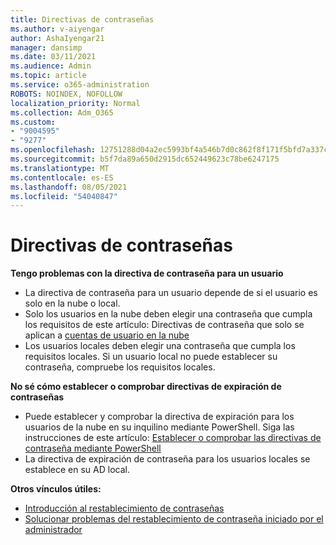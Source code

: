 ```yaml
---
title: Directivas de contraseñas
ms.author: v-aiyengar
author: AshaIyengar21
manager: dansimp
ms.date: 03/11/2021
ms.audience: Admin
ms.topic: article
ms.service: o365-administration
ROBOTS: NOINDEX, NOFOLLOW
localization_priority: Normal
ms.collection: Adm_O365
ms.custom:
- "9004595"
- "9277"
ms.openlocfilehash: 12751288d04a2ec5993bf4a546b7d0c862f8f171f5bfd7a337cb79cb95792056
ms.sourcegitcommit: b5f7da89a650d2915dc652449623c78be6247175
ms.translationtype: MT
ms.contentlocale: es-ES
ms.lasthandoff: 08/05/2021
ms.locfileid: "54040847"
---
```

# <a name="password-policies"></a>Directivas de contraseñas

**Tengo problemas con la directiva de contraseña para un usuario**

- La directiva de contraseña para un usuario depende de si el usuario es solo en la nube o local.
- Solo los usuarios en la nube deben elegir una contraseña que cumpla los requisitos de este artículo: Directivas de contraseña que solo se aplican a [cuentas de usuario en la nube](https://docs.microsoft.com/azure/active-directory/authentication/concept-sspr-policy?WT.mc_id=Portal-Microsoft_Azure_Support#password-policies-that-only-apply-to-cloud-user-accounts)
- Los usuarios locales deben elegir una contraseña que cumpla los requisitos locales. Si un usuario local no puede establecer su contraseña, compruebe los requisitos locales.

**No sé cómo establecer o comprobar directivas de expiración de contraseñas**

- Puede establecer y comprobar la directiva de expiración para los usuarios de la nube en su inquilino mediante PowerShell. Siga las instrucciones de este artículo: [Establecer o comprobar las directivas de contraseña mediante PowerShell](https://docs.microsoft.com/azure/active-directory/authentication/concept-sspr-policy?WT.mc_id=Portal-Microsoft_Azure_Support#set-or-check-the-password-policies-by-using-powershell)
- La directiva de expiración de contraseña para los usuarios locales se establece en su AD local.

**Otros vínculos útiles:**
- [Introducción al restablecimiento de contraseñas](https://docs.microsoft.com/azure/active-directory/authentication/concept-sspr-policy?WT.mc_id=Portal-Microsoft_Azure_Support#set-or-check-the-password-policies-by-using-powershell)
- [Solucionar problemas del restablecimiento de contraseña iniciado por el administrador](https://docs.microsoft.com/azure/active-directory/active-directory-passwords-troubleshoot?WT.mc_id=Portal-Microsoft_Azure_Support#troubleshoot-the-password-reset-portal)

